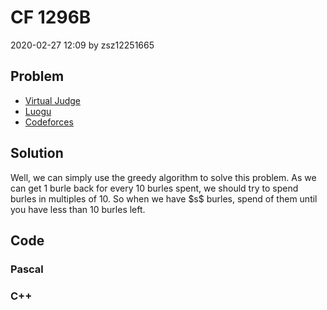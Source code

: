 <h1>CF 1296B</h1>
<p><time>2020-02-27 12:09</time> by zsz12251665</p>
<section>
	<h2>Problem</h2>
	<ul class="buttonList">
		<a target="_blank" href="https://vjudge.net/problem/CodeForces-1296B"><li>Virtual Judge</li></a>
		<a target="_blank" href="https://www.luogu.com.cn/problem/CF1296B"><li>Luogu</li></a>
		<a target="_blank" href="https://codeforces.com/problemset/problem/1296/B"><li>Codeforces</li></a>
	</ul>
</section>
<section>
	<h2>Solution</h2>
	<p>Well, we can simply use the greedy algorithm to solve this problem. As we can get 1 burle back for every 10 burles spent, we should try to spend burles in multiples of 10. So when we have $s$ burles, spend <data value="c{10}o{}o{&lfloor;}f{v{s}l{}c{10}}o{&rfloor;}"></data> of them until you have less than 10 burles left. </p>
</section>
<section>
	<h2>Code</h2>
	<section>
		<h3>Pascal</h3>
		<code lang="pas"></code>
	</section>
	<section>
		<h3>C++</h3>
		<code lang="cpp"></code>
	</section>
</section>
